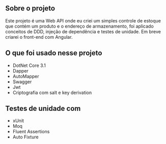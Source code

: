 ## Sobre o projeto
Este projeto é uma Web API onde eu criei um simples controle de estoque que contém um produto e o endereço de armazenamento, foi aplicado conceitos de DDD, injeção de dependência e testes de unidade. Em breve criarei o front-end com Angular.

## O que foi usado nesse projeto
* DotNet Core 3.1
* Dapper
* AutoMapper
* Swagger
* Jwt
* Criptografia com salt e key derivation

## Testes de unidade com
* xUnit
* Moq
* Fluent Assertions
* Auto Fixture
